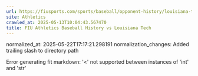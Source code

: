 ```yaml
---
url: https://fiusports.com/sports/baseball/opponent-history/louisiana-tech/22/
site: Athletics
crawled_at: 2025-05-13T10:04:43.567470
title: FIU Athletics Baseball History vs Louisiana Tech
---
```

normalized_at: 2025-05-22T17:17:21.298191
normalization_changes: Added trailing slash to directory path

Error generating fit markdown: '<' not supported between instances of 'int' and 'str'